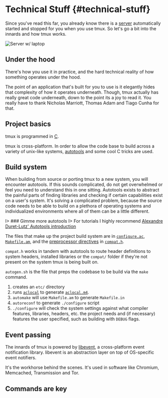 # Technical Stuff {#technical-stuff}

Since you've read this far, you already know there is a [server](#server)
automatically started and stopped for you when you use tmux. So let's go a bit
into the innards and how tmux works.

![Server w/ laptop](images/info/server-with-laptop.png)

## Under the hood

There's how you use it in practice, and the hard technical reality of how something
operates under the hood.

The point of an application that's built for you to use is it elegantly hides that
complexity of how it operates underneath. Though, tmux actually has really great
code underneath, down to the point its a joy to read it. You really have to thank
Nicholas Marriott, Thomas Adam and Tiago Cunha for that.

## Project basics

tmux is programmed in [C](https://en.wikipedia.org/wiki/C_(programming_language)).

tmux is cross-platform. In order to allow the code base to build across a
variety of unix-like systems, [autotools](https://www.gnu.org/software/automake/manual/html_node/Autotools-Introduction.html)
and some cool C tricks are used.

## Build system

When building from source or porting tmux to a new system, you will encounter
autotools. If this sounds complicated, do not get overwhelmed or feel you need
to understand this in one sitting. Autotools exists to abstract the painful
parts of finding libraries and checking if certain capabilities exist on a
user's system. It's solving a complicated problem, because the source code needs
to be able to build on a plethora of operating systems and individualized
environments where all of them can be a little different.

I> ### Gimme more autotools
I> For tutorials I highly recommend [Alexandre Duret-Lutz' Autotools introduction](https://www.lrde.epita.fr/~adl/autotools.html)

The files that make up the project build system are in [`configure.ac`](https://github.com/tmux/tmux/blob/master/configure.ac),
[`Makefile.am`](https://github.com/tmux/tmux/blob/master/Makefile.am), and the
[preprocessor directives](https://en.wikipedia.org/wiki/C_preprocessor#Conditional_compilation)
in [`compat.h`](https://github.com/tmux/tmux/blob/master/compat.h).

`compat.h` works in tandem with autotools to route header definitions to system
headers, installed libraries or the `compat/` folder if they're not present on
the system tmux is being built on.

`autogen.sh` is the file that preps the codebase to be build via the `make`
command.

1. creates an `etc/` directory
2. runs [`aclocal`](https://www.gnu.org/software/automake/manual/html_node/aclocal-Invocation.html)
   to generate [`aclocal.m4`](https://stackoverflow.com/questions/1970926/whats-the-point-of-aclocal).
3. `automake` will use `Makefile.am` to generate `Makefile.in`
4. `autoreconf` to generate `./configure` script
5. `./configure` will check the system settings against what compiler features,
   libraries, headers, etc. the project needs and (if necessary) features the
   user specified, such as building with `DEBUG` flags.

## Event passing

The innards of tmux is powered by [libevent](http://libevent.org/), a cross-platform event
notification library. libevent is an abstraction layer on top of OS-specific event notifiers.

It's the workhorse behind the scenes. It's used in software like Chromium,
Memcached, Transmission and Tor.

## Commands are key


